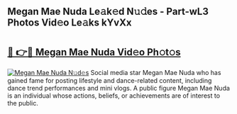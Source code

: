 ## Megan Mae Nuda Le𝚊k𝚎d N𝚞𝚍es - Part-wL3 Photos Vid𝚎o Le𝚊ks kYvXx

# <h2><a href="http://fbftee.evod.top/?m=Megan+Mae+Nuda">🔗 👉🔴 Megan Mae Nuda Vid𝚎o Ph𝚘t𝚘s</a></h2>

[![Megan Mae Nuda N𝚞d𝚎s](https://i.imgur.com/8V9OHl7.gif)](http://fbftee.evod.top/?m=Megan+Mae+Nuda)
Social media star Megan Mae Nuda who has gained fame for posting lifestyle and dance-related content, including dance trend performances and mini vlogs. A public figure Megan Mae Nuda is an individual whose actions, beliefs, or achievements are of interest to the public. 
